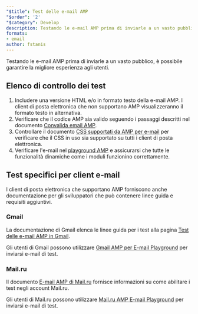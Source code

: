 ```yaml
---
"$title": Test delle e-mail AMP
"$order": '2'
"$category": Develop
description: Testando le e-mail AMP prima di inviarle a un vasto pubblico, è possibile garantire la migliore esperienza agli utenti.
formats:
- email
author: fstanis
---
```


Testando le e-mail AMP prima di inviarle a un vasto pubblico, è possibile garantire la migliore esperienza agli utenti.

## Elenco di controllo dei test

1. Includere una versione HTML e/o in formato testo della e-mail AMP. I client di posta elettronica che non supportano AMP visualizzeranno il formato testo in alternativa.
2. Verificare che il codice AMP sia valido seguendo i passaggi descritti nel documento [Convalida email AMP](/content/amp-dev/documentation/guides-and-tutorials/learn/validation-workflow/validate_emails.md).
3. Controllare il documento [CSS supportati da AMP per e-mail](/content/amp-dev/documentation/guides-and-tutorials/learn/email-spec/amp-email-css.md) per verificare che il CSS in uso sia supportato su tutti i client di posta elettronica.
4. Verificare l'e-mail nel [playground AMP](https://playground.amp.dev/?runtime=amp4email) e assicurarsi che tutte le funzionalità dinamiche come i moduli funzionino correttamente.

## Test specifici per client e-mail

I client di posta elettronica che supportano AMP forniscono anche documentazione per gli sviluppatori che può contenere linee guida e requisiti aggiuntivi.

### Gmail

La documentazione di Gmail elenca le linee guida per i test alla pagina [Test delle e-mail AMP in Gmail](https://developers.google.com/gmail/ampemail/testing-dynamic-email).

Gli utenti di Gmail possono utilizzare [Gmail AMP per E-mail Playground](https://amp.gmail.dev/playground/) per inviarsi e-mail di test.

### Mail.ru

Il documento [E-mail AMP di Mail.ru](https://postmaster.mail.ru/amp) fornisce informazioni su come abilitare i test negli account Mail.ru.

Gli utenti di Mail.ru possono utilizzare [Mail.ru AMP E-mail Playground](https://postmaster.mail.ru/amp/playground.html) per inviarsi e-mail di test.
